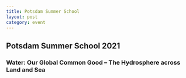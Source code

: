 ```yaml
---
title: Potsdam Summer School
layout: post
category: event
---
```


## Potsdam Summer School 2021

### Water: Our Global Common Good – The Hydrosphere across Land and Sea
